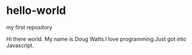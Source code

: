 # hello-world
my first repository

Hi there world.
My name is Doug Watts.I love programming.Just got into Javascript.
